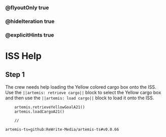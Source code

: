 ### @flyoutOnly true
### @hideIteration true
### @explicitHints true

# ISS Help

## Step 1
The crew needs help loading the Yellow colored cargo box onto the ISS. Use the ``||artemis: retrieve cargo||`` block to select the Yellow cargo box and then use the ``||artemis: load cargo||`` block to load it onto the ISS.

```ghost    
    artemis.retrieveYellowGoalA21()
    artemis.loadCargoA21()
```
```template
    //
```

```package
artemis-ts=github:ReWrite-Media/artemis-ts#v0.0.66
```